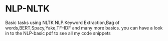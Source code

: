 # NLP-NLTK
Basic tasks using NLTK NLP.Keyword Extraction,Bag of words,BERT,Spacy,Yake,TF-IDF and many more basics. you can have a look in to the NLP-basic pdf to see all my code snippets
